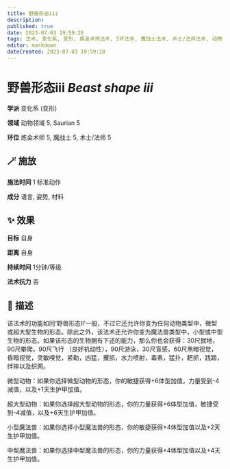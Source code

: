 ```yaml
---
title: 野兽形态iii
description: 
published: true
date: 2023-07-03 19:59:28
tags: 法术, 变化系, 变形, 炼金术师法术, 5环法术, 魔战士法术, 术士/法师法术, 动物领域, Saurian
editor: markdown
dateCreated: 2023-07-03 19:59:28
---
```


# **野兽形态iii** *Beast shape iii*

**学派** 变化系 (变形) 

**领域** 动物领域 5, Saurian 5

**环位** 炼金术师 5, 魔战士 5, 术士/法师 5

## 🪄 施放

**施法时间** 1 标准动作

**成分** 语言, 姿势, 材料

## ✨ 效果 

**目标** 自身 

**距离** 自身  

**持续时间** 1分钟/等级 

**法术抗力** 否

## 📖 描述

该法术的功能如同‘野兽形态II’一般，不过它还允许你变为任何动物类型中，微型或超大型生物的形态。除此之外，该法术还允许你变为魔法兽类型中，小型或中型生物的形态。如果该形态的生物拥有下述的能力，那么你也会获得：30尺掘地，90尺攀爬，90尺飞行 （良好机动性），90尺游泳，30尺盲感，60尺黑暗视觉，昏暗视觉，灵敏嗅觉，紧勒，凶猛，攫抓，水力喷射，毒素，猛扑，耙抓，践踏，绊摔以及织网。

微型动物：如果你选择微型动物的形态，你的敏捷获得+6体型加值，力量受到-4减值，以及+1天生护甲加值。

超大型动物：如果你选择超大型动物的形态，你的力量获得+6体型加值，敏捷受到-4减值，以及+6天生护甲加值。

小型魔法兽：如果你选择小型魔法兽的形态，你的敏捷获得+4体型加值以及+2天生护甲加值。

中型魔法兽：如果你选择中型魔法兽的形态，你的力量获得+4体型加值以及+4天生护甲加值。
    